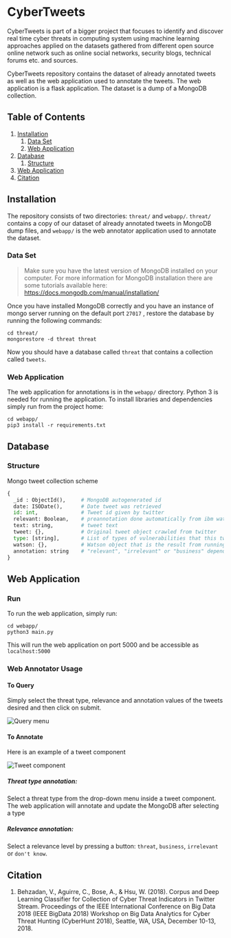 # CyberTweets

CyberTweets is part of a bigger project that focuses to identify and discover real time cyber threats in computing system using machine learning approaches applied on the datasets gathered from different open source online network such as online social networks, security blogs, technical forums etc. and sources.

CyberTweets repository contains the dataset of already annotated tweets as well as the web application used to annotate the tweets. The web application is a flask application. The dataset is a dump of a MongoDB collection.

## Table of Contents
1. [Installation](#Installation)
    1. [Data Set](#Dataset)
    2. [Web Application](#WebApplication)
2. [Database](#Database)
    1. [Structure](#Structure)
3. [Web Application](#WebAnnotator)
4. [Citation](#Citation)

## Installation <a name="Installation"></a>

The repository consists of two directories: `threat/` and `webapp/`. `threat/` contains a copy of our dataset of already annotated tweets in MongoDB dump files, and `webapp/` is the web annotator application used to annotate the dataset.

### Data Set <a name="Dataset"></a>

> Make sure you have the latest version of MongoDB installed on your computer. 
> For more information for MongoDB installation there are some tutorials available here: https://docs.mongodb.com/manual/installation/

Once you have installed MongoDB correctly and you have an instance of mongo server running on the default port `27017` , restore the database by running the following commands:
```
cd threat/
mongorestore -d threat threat
```
Now you should have a database called `threat` that contains a collection called `tweets`.

### Web Application <a name="WebApplication"></a>

The web application for annotations is in the `webapp/` directory. Python 3 is needed for running the application. To install libraries and dependencies simply run from the project home:
```
cd webapp/
pip3 install -r requirements.txt
```

## Database

### Structure <a name="Structure"></a>

Mongo tweet collection scheme
```python
{
  _id : ObjectId(),     # MongoDB autogenerated id
  date: ISODate(),      # Date tweet was retrieved
  id: int,              # Tweet id given by twitter
  relevant: Boolean,    # preannotation done automatically from ibm watson topic modeling: true if classification is relevant
  text: string,         # tweet text
  tweet: {},            # Original tweet object crawled from twitter
  type: [string],       # List of types of vulnerabilities that this tweet represents (so far there is only one vulnerability type per tweet annotated by user
  watson: {},           # Watson object that is the result from running topic modeling on IBM Watson
  annotation: string    # "relevant", "irrelevant" or "business" depending on the annotation by user
}
```

## Web Application <a name="WebAnnotator"></a>

### Run

To run the web application, simply run:
```
cd webapp/
python3 main.py
```

This will run the web application on port 5000 and be accessible as `localhost:5000`

### Web Annotator Usage

#### To Query

Simply select the threat type, relevance and annotation values of the tweets desired and then click on submit.

![Query menu](images/cyber_tweet_query)

#### To Annotate

Here is an example of a tweet component

![Tweet component](images/cyber_tweet_component)

##### Threat type annotation:
Select a threat type from the drop-down menu inside a tweet component. The web application will annotate and update the MongoDB after selecting a type

##### Relevance annotation:
Select a relevance level by pressing a button: `threat`, `business`, `irrelevant` or `don't know`.

## Citation

1. Behzadan, V., Aguirre, C., Bose, A., & Hsu, W. (2018). Corpus and Deep Learning Classifier for Collection of Cyber Threat Indicators in Twitter Stream. Proceedings of the IEEE International Conference on Big Data 2018 (IEEE BigData 2018) Workshop on Big Data Analytics for Cyber Threat Hunting (CyberHunt 2018), Seattle, WA, USA, December 10-13, 2018.

